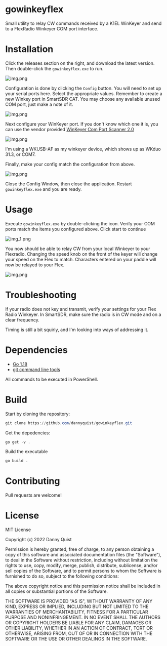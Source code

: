 # gowinkeyflex

Small utility to relay CW commands received by a K1EL WinKeyer and send to a FlexRadio Winkeyer COM port interface.

# Installation

Click the releases section on the right, and download the latest version. Then double-click the `gowinkeyflex.exe` 
to run.

![img.png](images/app-not-configured.png)

Configuration is done by clicking the `Config` button. You will need to set up your serial ports here.
Select the appropriate values. Remember to create a new Winkey port in SmartSDR CAT. You may choose any
available unused COM port, just make a note of it.

![img.png](images/smart-sdr-cat.png)

Next configure your WinKeyer port. If you don't know which one it is, you can use the vendor provided
[WinKeyer Com Port Scanner 2.0](https://www.k1elsystems.com/WKscan.html) 

![img.png](images/wk_scan.png)

I'm using a WKUSB-AF as my winkeyer device, which shows up as WKduo 31.3, or COM7.

Finally, make your config match the configuration from above.

![img.png](images/config_filled.png)

Close the Config Window, then close the application. Restart `gowinkeyflex.exe` and you are ready.

# Usage

Execute `gowinkeyflex.exe` by double-clicking the icon. Verify your COM ports match the items you 
configured above. Click start to continue

![img_1.png](images/img_1.png)

You now should be able to relay CW from your local Winkeyer to your Flexradio. Changing the speed 
knob on the front of the keyer will change your speed on the Flex to match. Characters entered on your 
paddle will now be relayed to your Flex.

![img.png](images/working-action-shot.png)

# Troubleshooting

If your radio does not key and transmit, verify your settings for your Flex Radio Winkeyer. In 
SmartSDR, make sure the radio is in CW mode and on a clear frequency. 

Timing is still a bit squirly, and I'm looking into ways of addressing it. 

# Dependencies

* [Go 1.18](https://go.dev/dl/)
* [git command line tools](https://gitforwindows.org/)

All commands to be executed in PowerShell.

# Build

Start by cloning the repository:

```powershell
git clone https://github.com/dannyquist/gowinkeyflex.git
```

Get the depedencies:

```powershell
go get -v .
```

Build the executable

```powershell
go build .
```

# Contributing

Pull requests are welcome!

# License

MIT License

Copyright (c) 2022 Danny Quist

Permission is hereby granted, free of charge, to any person obtaining a copy
of this software and associated documentation files (the "Software"), to deal
in the Software without restriction, including without limitation the rights
to use, copy, modify, merge, publish, distribute, sublicense, and/or sell
copies of the Software, and to permit persons to whom the Software is
furnished to do so, subject to the following conditions:

The above copyright notice and this permission notice shall be included in all
copies or substantial portions of the Software.

THE SOFTWARE IS PROVIDED "AS IS", WITHOUT WARRANTY OF ANY KIND, EXPRESS OR
IMPLIED, INCLUDING BUT NOT LIMITED TO THE WARRANTIES OF MERCHANTABILITY,
FITNESS FOR A PARTICULAR PURPOSE AND NONINFRINGEMENT. IN NO EVENT SHALL THE
AUTHORS OR COPYRIGHT HOLDERS BE LIABLE FOR ANY CLAIM, DAMAGES OR OTHER
LIABILITY, WHETHER IN AN ACTION OF CONTRACT, TORT OR OTHERWISE, ARISING FROM,
OUT OF OR IN CONNECTION WITH THE SOFTWARE OR THE USE OR OTHER DEALINGS IN THE
SOFTWARE.
